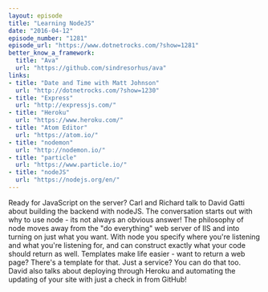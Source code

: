 ```yaml
---
layout: episode
title: "Learning NodeJS"
date: "2016-04-12"
episode_number: "1281"
episode_url: "https://www.dotnetrocks.com/?show=1281"
better_know_a_framework:
  title: "Ava"
  url: "https://github.com/sindresorhus/ava"
links:
- title: "Date and Time with Matt Johnson"
  url: "http://dotnetrocks.com/?show=1230"
- title: "Express"
  url: "http://expressjs.com/"
- title: "Heroku"
  url: "https://www.heroku.com/"
- title: "Atom Editor"
  url: "https://atom.io/"
- title: "nodemon"
  url: "http://nodemon.io/"
- title: "particle"
  url: "https://www.particle.io/"
- title: "nodeJS"
  url: "https://nodejs.org/en/"
---
```


Ready for JavaScript on the server? Carl and Richard talk to David Gatti about building the backend with nodeJS. The conversation starts out with why to use node - its not always an obvious answer! The philosophy of node moves away from the "do everything" web server of IIS and into turning on just what you want. With node you specify where you're listening and what you're listening for, and can construct exactly what your code should return as well. Templates make life easier - want to return a web page? There's a template for that. Just a service? You can do that too. David also talks about deploying through Heroku and automating the updating of your site with just a check in from GitHub!
